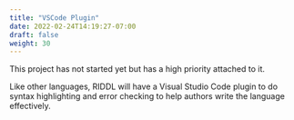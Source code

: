 ```yaml
---
title: "VSCode Plugin"
date: 2022-02-24T14:19:27-07:00
draft: false
weight: 30
---
```


This project has not started yet but has a high priority attached to it.

Like other languages, RIDDL will have a Visual Studio Code plugin
to do syntax highlighting and error checking to help authors 
write the language effectively. 
